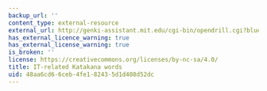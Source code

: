 ```yaml
---
backup_url: ''
content_type: external-resource
external_url: http://genki-assistant.mit.edu/cgi-bin/opendrill.cgi?blueprintid=405
has_external_licence_warning: true
has_external_license_warning: true
is_broken: ''
license: https://creativecommons.org/licenses/by-nc-sa/4.0/
title: IT-related Katakana words
uid: 48aa6cd6-6ceb-4fe1-8243-5d1d408d52dc
---
```

